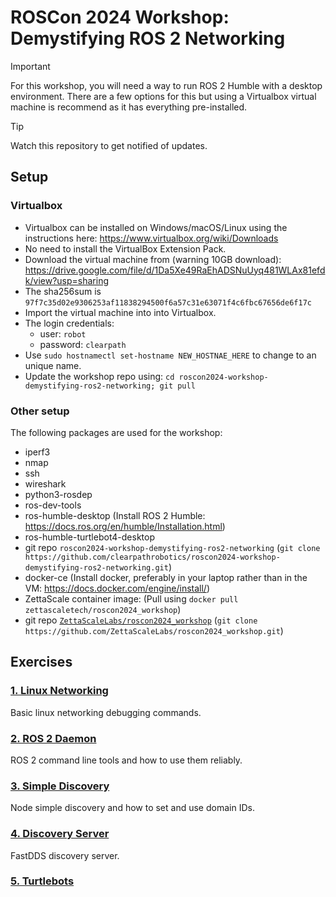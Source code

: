 # ROSCon 2024 Workshop: Demystifying ROS 2 Networking

> [!IMPORTANT]
For this workshop, you will need a way to run ROS 2 Humble with a desktop environment.  There are a few options for this but using a Virtualbox virtual machine is recommend as it has everything pre-installed.

> [!TIP]
> Watch this repository to get notified of updates.

## Setup

### Virtualbox

- Virtualbox can be installed on Windows/macOS/Linux using the instructions here: https://www.virtualbox.org/wiki/Downloads
- No need to install the VirtualBox Extension Pack.
- Download the virtual machine from (warning 10GB download): https://drive.google.com/file/d/1Da5Xe49RaEhADSNuUyq481WLAx81efdk/view?usp=sharing
- The sha256sum is `97f7c35d02e9306253af11838294500f6a57c31e63071f4c6fbc67656de6f17c`
- Import the virtual machine into into Virtualbox.
- The login credentials:
  - user: `robot`
  - password: `clearpath`
- Use `sudo hostnamectl set-hostname NEW_HOSTNAE_HERE` to change to an unique name.
- Update the workshop repo using: `cd roscon2024-workshop-demystifying-ros2-networking; git pull`

### Other setup

The following packages are used for the workshop:

- iperf3
- nmap
- ssh
- wireshark
- python3-rosdep
- ros-dev-tools
- ros-humble-desktop (Install ROS 2 Humble: https://docs.ros.org/en/humble/Installation.html)
- ros-humble-turtlebot4-desktop
- git repo `roscon2024-workshop-demystifying-ros2-networking` (`git clone https://github.com/clearpathrobotics/roscon2024-workshop-demystifying-ros2-networking.git`)
- docker-ce (Install docker, preferably in your laptop rather than in the VM: https://docs.docker.com/engine/install/)
- ZettaScale container image: (Pull using `docker pull zettascaletech/roscon2024_workshop`)
- git repo [`ZettaScaleLabs/roscon2024_workshop`](https://github.com/ZettaScaleLabs/roscon2024_workshop) (`git clone https://github.com/ZettaScaleLabs/roscon2024_workshop.git`)


## Exercises

### [1. Linux Networking](exercises/1_linux_networking.md)
Basic linux networking debugging commands.

### [2. ROS 2 Daemon](exercises/2_daemon.md)
ROS 2 command line tools and how to use them reliably.

### [3. Simple Discovery](exercises/3_simple_discovery.md)
Node simple discovery and how to set and use domain IDs.

### [4. Discovery Server](exercises/4_discovery_server.md)
FastDDS discovery server.

### [5. Turtlebots](exercises/5_turtlebots.md)
